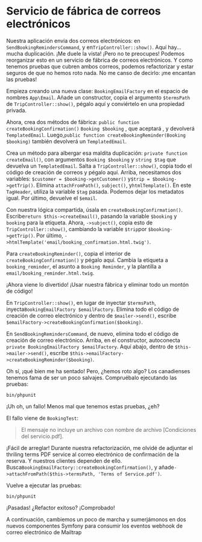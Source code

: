 # Servicio de fábrica de correos electrónicos

Nuestra aplicación envía dos correos electrónicos: en `SendBookingRemindersCommand`, y en`TripController::show()`. Aquí hay... mucha duplicación. ¡Me duele la vista! ¡Pero no te preocupes! Podemos reorganizar esto en un servicio de fábrica de correos electrónicos. Y como tenemos pruebas que cubren ambos correos, podemos refactorizar y estar seguros de que no hemos roto nada. No me canso de decirlo: ¡me encantan las pruebas!

Empieza creando una nueva clase: `BookingEmailFactory` en el espacio de nombres `App\Email`. Añade un constructor, copia el argumento `$termsPath` de `TripController::show()`, pégalo aquí y conviértelo en una propiedad privada.

Ahora, crea dos métodos de fábrica: `public function createBookingConfirmation()` `Booking $booking` , que aceptará , y devolverá `TemplatedEmail`. Luego,`public function createBookingReminder(Booking $booking)` también devolverá un `TemplatedEmail`.

Crea un método para albergar esa maldita duplicación: `private function createEmail()`, con argumentos `Booking $booking` y `string $tag` que devuelva un `TemplatedEmail`. Salta a `TripController::show()`, copia todo el código de creación de correos y pégalo aquí. Arriba, necesitamos dos variables: `$customer = $booking->getCustomer()` y`$trip = $booking->getTrip()`. Elimina `attachFromPath()`, `subject()`, y`htmlTemplate()`. En este `TagHeader`, utiliza la variable `$tag` pasada. Podemos dejar los metadatos igual. Por último, devuelve el `$email`.

Con nuestra lógica compartida, úsala en `createBookingConfirmation()`. Escribe`return $this->createEmail()`, pasando la variable `$booking` y `booking` para la etiqueta. Ahora, `->subject()`, copia esto de `TripController::show()`, cambiando la variable `$trip`por `$booking->getTrip()`. Por último, `->htmlTemplate('email/booking_confirmation.html.twig')`.

Para `createBookingReminder()`, copia el interior de `createBookingConfirmation()` y pégalo aquí. Cambia la etiqueta a `booking_reminder`, el asunto a `Booking Reminder`, y la plantilla a `email/booking_reminder.html.twig`.

¡Ahora viene lo divertido! ¡Usar nuestra fábrica y eliminar todo un montón de código!

En `TripController::show()`, en lugar de inyectar `$termsPath`, inyecta`BookingEmailFactory $emailFactory`. Elimina todo el código de creación de correo electrónico y dentro de `$mailer->send()`, escribe `$emailFactory->createBookingConfirmation($booking)`.

En `SendBookingRemindersCommand`, de nuevo, elimina todo el código de creación de correo electrónico. Arriba, en el constructor, autoconecta `private BookingEmailFactory $emailFactory`. Aquí abajo, dentro de `$this->mailer->send()`, escribe `$this->emailFactory->createBookingReminder($booking)`.

Oh sí, ¡qué bien me ha sentado! Pero, ¿hemos roto algo? Los canadienses tenemos fama de ser un poco salvajes. Compruébalo ejecutando las pruebas:

```terminal
bin/phpunit
```

¡Uh oh, un fallo! Menos mal que tenemos estas pruebas, ¿eh?

El fallo viene de `BookingTest`:

> El mensaje no incluye un archivo con nombre de archivo [Condiciones del servicio.pdf].

¡Fácil de arreglar! Durante nuestra refactorización, me olvidé de adjuntar el thriling terms PDF service al correo electrónico de confirmación de la reserva. Y nuestros clientes dependen de ello. Busca`BookingEmailFactory::createBookingConfirmation()`, y añade`->attachFromPath($this->termsPath, 'Terms of Service.pdf')`.

Vuelve a ejecutar las pruebas:

```terminal-silent
bin/phpunit
```

¡Pasadas! ¿Refactor exitoso? ¡Comprobado!

A continuación, cambiemos un poco de marcha y sumerjámonos en dos nuevos componentes Symfony para consumir los eventos webhook de correo electrónico de Mailtrap

